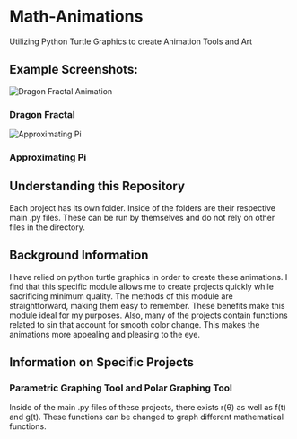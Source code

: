 # Math-Animations
Utilizing Python Turtle Graphics to create Animation Tools and Art


## Example Screenshots:

![Dragon Fractal Animation](https://user-images.githubusercontent.com/120439586/209491905-b8958f21-621c-472e-bc0e-3780ba7b656d.png)
### Dragon Fractal

![Approximating Pi](https://user-images.githubusercontent.com/120439586/209491769-4c427b2f-37e8-4c55-9bc6-459632a07684.png)
### Approximating Pi


## Understanding this Repository

Each project has its own folder. Inside of the folders are their respective main .py files. These can be run by themselves
and do not rely on other files in the directory.

## Background Information

I have relied on python turtle graphics in order to create these animations. I find that this specific module allows me to 
create projects quickly while sacrificing minimum quality. The methods of this module are straightforward, making them easy to 
remember. These benefits make this module ideal for my purposes. Also, many of the projects contain functions related to sin that
account for smooth color change. This makes the animations more appealing and pleasing to the eye.

## Information on Specific Projects

### Parametric Graphing Tool and Polar Graphing Tool

Inside of the main .py files of these projects, there exists r(θ) as well as f(t) and g(t). These functions can be changed
to graph different mathematical functions.

